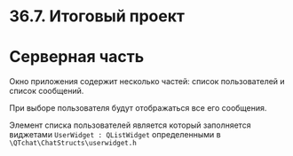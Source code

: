 # 36.7. Итоговый проект
# Серверная часть

Окно приложения содержит несколько частей: список пользователей и список сообщений.

При выборе пользователя будут отображаться все его сообщения.

Элемент списка пользователей является  который заполняется виджетами `UserWidget : QListWidget` определенными в `\QTchat\ChatStructs\userwidget.h`
